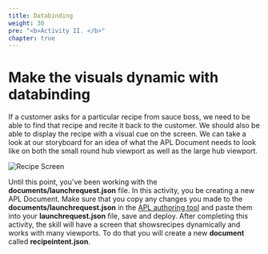 ```yaml
---
title: Databinding
weight: 30
pre: "<b>Activity II. </b>"
chapter: true
---
```


# Make the visuals dynamic with databinding

If a customer asks for a particular recipe from sauce boss, we need to
be able to find that recipe and recite it back to the customer. We
should also be able to display the recipe with a visual cue on the
screen. We can take a look at our storyboard for an idea of what the APL
Document needs to look like on both the small round hub viewport as well
as the large hub viewport.

![Recipe Screen](/images/recipe-screen.png)

Until this point, you've been working with the **documents/launchrequest.json** file. 
In this activity, you be creating a new APL Document. Make sure that you copy any changes you made 
to the **documents/launchrequest.json** in the [APL authoring
tool](https://developer.amazon.com/alexa/console/ask/displays/) and paste them into your 
**launchrequest.json** file, save and deploy. After completing this activity, the skill will have a 
screen that showsrecipes dynamically and works with many viewports. To do that you will create a new 
**document** called **recipeintent.json**.